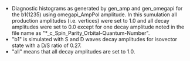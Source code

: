 - Diagnostic histograms as generated by gen_amp and gen_omegapi for the b1(1235) using omegapi_AmpPol amplitude. In this sumulation all production amplitudes (i.e. vertices) were set to 1.0 and all decay amplitudes were set to 0.0 except for one decay amplitude noted in the file name as "*_c_Spin_Parity_Orbital-Quantum-Number".
- "b1" is simulated with S and D waves decay amplitudes for isovector state with a D/S ratio of 0.27.
- "all" means that all decay amplitudes are set to 1.0.

